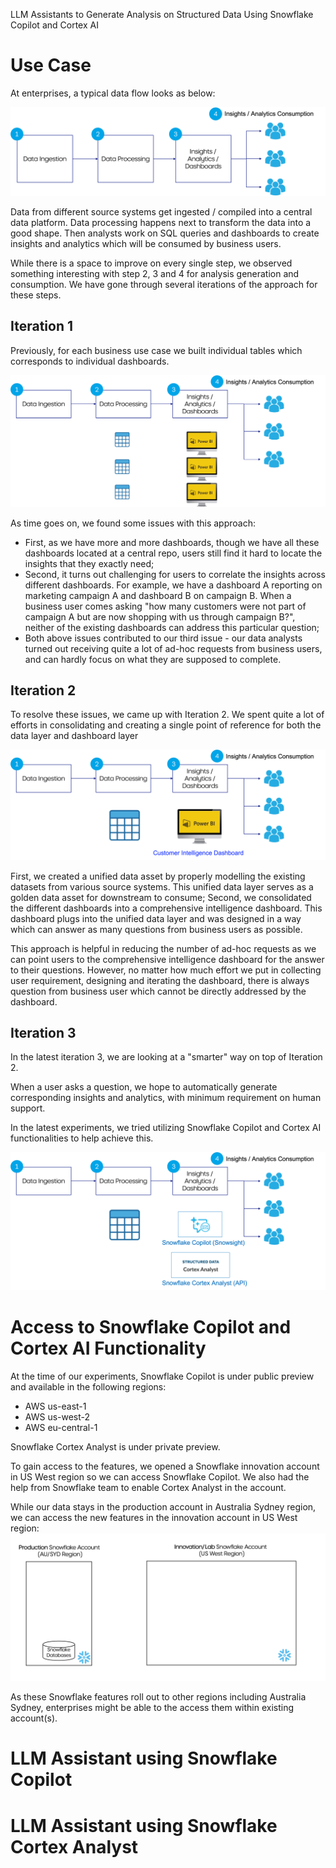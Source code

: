 LLM Assistants to Generate Analysis on Structured Data
Using Snowflake Copilot and Cortex AI


# Use Case

At enterprises, a typical data flow looks as below:

![data flow](pictures/dataflow.png)

Data from different source systems get ingested / compiled into a central data platform. Data processing happens next to transform the data into a good shape. Then analysts work on SQL queries and dashboards to create insights and analytics which will be consumed by business users. 

While there is a space to improve on every single step, we observed something interesting with step 2, 3 and 4 for analysis generation and consumption. We have gone through several iterations of the approach for these steps.

## Iteration 1

Previously, for each business use case we built individual tables which corresponds to individual dashboards. 

![data flow interation 1](pictures/dataflow_iteration_1.png)

As time goes on, we found some issues with this approach:
- First, as we have more and more dashboards, though we have all these dashboards located at a central repo, users still find it hard to locate the insights that they exactly need; 
- Second, it turns out challenging for users to correlate the insights across different dashboards. For example, we have a dashboard A reporting on marketing campaign A and dashboard B on campaign B. When a business user comes asking "how many customers were not part of campaign A but are now shopping with us through campaign B?", neither of the existing dashboards can address this particular question;
- Both above issues contributed to our third issue - our data analysts turned out receiving quite a lot of ad-hoc requests from business users, and can hardly focus on what they are supposed to complete.

## Iteration 2

To resolve these issues, we came up with Iteration 2. We spent quite a lot of efforts in consolidating and creating a single point of reference for both the data layer and dashboard layer

![data flow interation 2](pictures/dataflow_iteration_2.png)

First, we created a unified data asset by properly modelling the existing datasets from various source systems. This unified data layer serves as a golden data asset for downstream to consume;
Second, we consolidated the different dashboards into a comprehensive intelligence dashboard. This dashboard plugs into the unified data layer and was designed in a way which can answer as many questions from business users as possible.

This approach is helpful in reducing the number of ad-hoc requests as we can point users to the comprehensive intelligence dashboard for the answer to their questions. However, no matter how much effort we put in collecting user requirement, designing and iterating the dashboard, there is always question from business user which cannot be directly addressed by the dashboard.

## Iteration 3

In the latest iteration 3, we are looking at a "smarter" way on top of Iteration 2.

When a user asks a question, we hope to automatically generate corresponding insights and analytics, with minimum requirement on human support. 

In the latest experiments, we tried utilizing Snowflake Copilot and Cortex AI functionalities to help achieve this.

![data flow interation 3](pictures/dataflow_iteration_3.png)


# Access to Snowflake Copilot and Cortex AI Functionality

At the time of our experiments, Snowflake Copilot is under public preview and available in the following regions:
- AWS us-east-1
- AWS us-west-2
- AWS eu-central-1

Snowflake Cortex Analyst is under private preview.

To gain access to the features, we opened a Snowflake innovation account in US West region so we can access Snowflake Copilot. We also had the help from Snowflake team to enable Cortex Analyst in the account.

While our data stays in the production account in Australia Sydney region, we can access the new features in the innovation account in US West region:
![innovation account](pictures/innovation_account.png)

As these Snowflake features roll out to other regions including Australia Sydney, enterprises might be able to the access them within existing account(s).


# LLM Assistant using Snowflake Copilot



# LLM Assistant using Snowflake Cortex Analyst